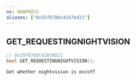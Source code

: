 ```yaml
---
ns: GRAPHICS
aliases: ["0x35fb78dc42b7bd21"]
---
```

## GET_REQUESTINGNIGHTVISION

```c
// 0x35FB78DC42B7BD21
bool GET_REQUESTINGNIGHTVISION();
```

```
Get whether nightvision is on/off
```
